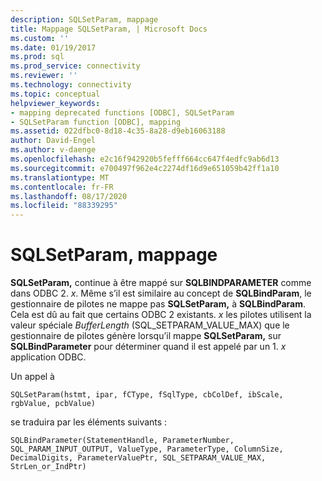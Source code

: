 ```yaml
---
description: SQLSetParam, mappage
title: Mappage SQLSetParam, | Microsoft Docs
ms.custom: ''
ms.date: 01/19/2017
ms.prod: sql
ms.prod_service: connectivity
ms.reviewer: ''
ms.technology: connectivity
ms.topic: conceptual
helpviewer_keywords:
- mapping deprecated functions [ODBC], SQLSetParam
- SQLSetParam function [ODBC], mapping
ms.assetid: 022dfbc0-8d18-4c35-8a28-d9eb16063188
author: David-Engel
ms.author: v-daenge
ms.openlocfilehash: e2c16f942920b5fefff664cc647f4edfc9ab6d13
ms.sourcegitcommit: e700497f962e4c2274df16d9e651059b42ff1a10
ms.translationtype: MT
ms.contentlocale: fr-FR
ms.lasthandoff: 08/17/2020
ms.locfileid: "88339295"
---
```

# <a name="sqlsetparam-mapping"></a>SQLSetParam, mappage
**SQLSetParam,** continue à être mappé sur **SQLBINDPARAMETER** comme dans ODBC 2. *x*. Même s’il est similaire au concept de **SQLBindParam**, le gestionnaire de pilotes ne mappe pas **SQLSetParam,** à **SQLBindParam**. Cela est dû au fait que certains ODBC 2 existants. *x* les pilotes utilisent la valeur spéciale *BufferLength* (SQL_SETPARAM_VALUE_MAX) que le gestionnaire de pilotes génère lorsqu’il mappe **SQLSetParam,** sur **SQLBindParameter** pour déterminer quand il est appelé par un 1. *x* application ODBC.  
  
 Un appel à  
  
```  
SQLSetParam(hstmt, ipar, fCType, fSqlType, cbColDef, ibScale, rgbValue, pcbValue)  
```  
  
 se traduira par les éléments suivants :  
  
```  
SQLBindParameter(StatementHandle, ParameterNumber, SQL_PARAM_INPUT_OUTPUT, ValueType, ParameterType, ColumnSize, DecimalDigits, ParameterValuePtr, SQL_SETPARAM_VALUE_MAX, StrLen_or_IndPtr)  
```
